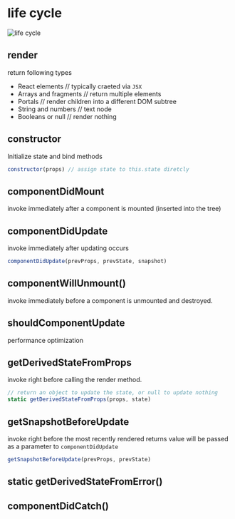 # life cycle

![life cycle](./../img/lifecycle.png)

## render

return following types

* React elements // typically craeted via `JSX`
* Arrays and fragments // return multiple elements
* Portals // render children into a different DOM subtree
* String and numbers // text node
* Booleans or null // render nothing

## constructor

Initialize state and bind methods

```js
constructor(props) // assign state to this.state diretcly
```

## componentDidMount

invoke immediately after a component is mounted (inserted into the tree)

## componentDidUpdate

invoke immediately after updating occurs

```js
componentDidUpdate(prevProps, prevState, snapshot)
```

## componentWillUnmount()

invoke immediately before a component is unmounted and destroyed.

## shouldComponentUpdate

performance optimization

## getDerivedStateFromProps

invoke right before calling the render method.

```js
// return an object to update the state, or null to update nothing
static getDerivedStateFromProps(props, state)
```

## getSnapshotBeforeUpdate

invoke right before the most recently rendered
returns value will be passed as a parameter to `componentDidUpdate`

```js
getSnapshotBeforeUpdate(prevProps, prevState)
```

## static getDerivedStateFromError()

## componentDidCatch()
